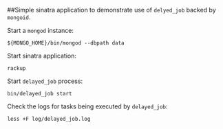 ##Simple sinatra application to demonstrate use of `delyed_job` backed by `mongoid`.

Start a `mongod` instance:

```
${MONGO_HOME}/bin/mongod --dbpath data
```

Start sinatra application:

```
rackup
```

Start `delayed_job` process:

```
bin/delayed_job start
```

Check the logs for tasks being executed by `delayed_job`:

```
less +F log/delayed_job.log
```
